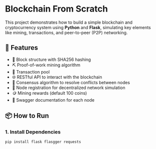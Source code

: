 # Blockchain From Scratch

This project demonstrates how to build a simple blockchain and cryptocurrency system using **Python** and **Flask**, simulating key elements like mining, transactions, and peer-to-peer (P2P) networking.

## 🚀 Features

- 🧱 Block structure with SHA256 hashing
- ⛏️ Proof-of-work mining algorithm
- 💸 Transaction pool
- 🌐 RESTful API to interact with the blockchain
- 🔁 Consensus algorithm to resolve conflicts between nodes
- 🤝 Node registration for decentralized network simulation
- 🪙 Mining rewards (default 100 coins)
- 🧪 Swagger documentation for each node

## 📦 How to Run

### 1. Install Dependencies

```bash
pip install flask flasgger requests
